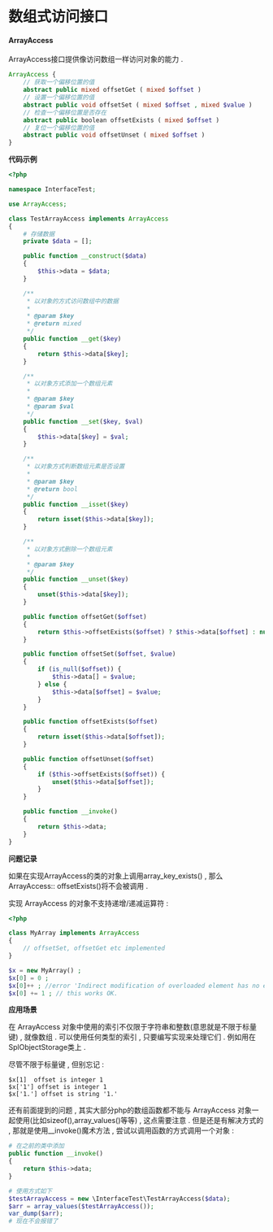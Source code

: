 # 数组式访问接口

#### ArrayAccess

ArrayAccess接口提供像访问数组一样访问对象的能力 .

```php
ArrayAccess {  
    // 获取一个偏移位置的值  
    abstract public mixed offsetGet ( mixed $offset )  
    // 设置一个偏移位置的值  
    abstract public void offsetSet ( mixed $offset , mixed $value )  
    // 检查一个偏移位置是否存在  
    abstract public boolean offsetExists ( mixed $offset )  
    // 复位一个偏移位置的值  
    abstract public void offsetUnset ( mixed $offset )  
}
```

**代码示例**

```php
<?php

namespace InterfaceTest;

use ArrayAccess;

class TestArrayAccess implements ArrayAccess
{
    # 存储数据
    private $data = [];

    public function __construct($data)
    {
        $this->data = $data;
    }

    /**
     * 以对象的方式访问数组中的数据
     *
     * @param $key
     * @return mixed
     */
    public function __get($key)
    {
        return $this->data[$key];
    }

    /**
     * 以对象方式添加一个数组元素
     *
     * @param $key
     * @param $val
     */
    public function __set($key, $val)
    {
        $this->data[$key] = $val;
    }

    /**
     * 以对象方式判断数组元素是否设置
     *
     * @param $key
     * @return bool
     */
    public function __isset($key)
    {
        return isset($this->data[$key]);
    }

    /**
     * 以对象方式删除一个数组元素
     *
     * @param $key
     */
    public function __unset($key)
    {
        unset($this->data[$key]);
    }

    public function offsetGet($offset)
    {
        return $this->offsetExists($offset) ? $this->data[$offset] : null;
    }

    public function offsetSet($offset, $value)
    {
        if (is_null($offset)) {
            $this->data[] = $value;
        } else {
            $this->data[$offset] = $value;
        }
    }

    public function offsetExists($offset)
    {
        return isset($this->data[$offset]);
    }

    public function offsetUnset($offset)
    {
        if ($this->offsetExists($offset)) {
            unset($this->data[$offset]);
        }
    }

    public function __invoke()
    {
        return $this->data;
    }
}
```

**问题记录**

如果在实现ArrayAccess的类的对象上调用array\_key\_exists\(\) , 那么ArrayAccess:: offsetExists\(\)将不会被调用 .

实现 ArrayAccess 的对象不支持递增/递减运算符 :

```php
<?php

class MyArray implements ArrayAccess
{
    // offsetSet, offsetGet etc implemented
}

$x = new MyArray() ;
$x[0] = 0 ;
$x[0]++ ; //error 'Indirect modification of overloaded element has no effect'
$x[0] += 1 ; // this works OK.
```

**应用场景**

在 ArrayAccess 对象中使用的索引不仅限于字符串和整数\(意思就是不限于标量键\) , 就像数组 . 可以使用任何类型的索引 , 只要编写实现来处理它们 . 例如用在SplObjectStorage类上 .

尽管不限于标量键 , 但别忘记 :

```
$x[1]  offset is integer 1
$x['1'] offset is integer 1
$x['1.'] offset is string '1.'
```

还有前面提到的问题 , 其实大部分php的数组函数都不能与 ArrayAccess 对象一起使用\(比如sizeof\(\),array\_values\(\)等等\) , 这点需要注意 . 但是还是有解决方式的 , 那就是使用\_\_invoke\(\)魔术方法 , 尝试以调用函数的方式调用一个对象 :

```php
# 在之前的类中添加
public function __invoke()
{
    return $this->data;
}

# 使用方式如下
$testArrayAccess = new \InterfaceTest\TestArrayAccess($data);
$arr = array_values($testArrayAccess());
var_dump($arr);
# 现在不会报错了
```




